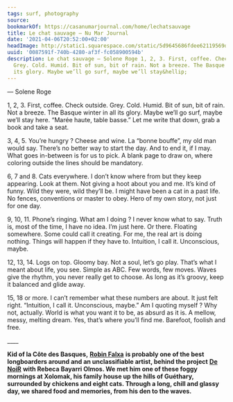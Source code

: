 ```yaml
---
tags: surf, photography
source:
bookmarkOf: https://casanumarjournal.com/home/lechatsauvage
title: Le chat sauvage — Nu Mar Journal
date: '2021-04-06T20:52:00+02:00'
headImage: http://static1.squarespace.com/static/5d9645686fdee62119569dec/5da462722d11583e99b2ba77/605f2b63b721401f99db1fe1/1616940233107/robinfalxa_casanumar_flotsbleus-29jan_tl_09353.JPG?format=1500w
uuid: '0087591f-740b-4280-af3f-fc058900594b'
description: Le chat sauvage — Solene Roge 1, 2, 3. First, coffee. Check outside.
  Grey. Cold. Humid. Bit of sun, bit of rain. Not a breeze. The Basque winter in all
  its glory. Maybe we’ll go surf, maybe we’ll stay&hellip;
---
```


— Solene Roge

1, 2, 3. First, coffee. Check outside. Grey. Cold. Humid. Bit of sun, bit of rain. Not a breeze. The Basque winter in all its glory. Maybe we’ll go surf, maybe we’ll stay here. “Marée haute, table basse.” Let me write that down, grab a book and take a seat.

3, 4, 5. You’re hungry ? Cheese and wine. La “bonne bouffe”, my old man would say. There’s no better way to start the day. And to end it, if I may. What goes in-between is for us to pick. A blank page to draw on, where coloring outside the lines should be mandatory.

6, 7 and 8. Cats everywhere. I don’t know where from but they keep appearing. Look at them. Not giving a hoot about you and me. It’s kind of funny. Wild they were, wild they’ll be. I might have been a cat in a past life. No fences, conventions or master to obey. Hero of my own story, not just for one day.

9, 10, 11. Phone’s ringing. What am I doing ? I never know what to say. Truth is, most of the time, I have no idea. I’m just here. Or there. Floating somewhere. Some could call it creating. For me, the real art is doing nothing. Things will happen if they have to. Intuition, I call it. Unconscious, maybe.

12, 13, 14. Logs on top. Gloomy bay. Not a soul, let’s go play. That’s what I meant about life, you see. Simple as ABC. Few words, few moves. Waves give the rhythm, you never really get to choose. As long as it’s groovy, keep it balanced and glide away.

15, 18 or more. I can’t remember what these numbers are about. It just felt right. “Intuition, I call it. Unconscious, maybe.” Am I quoting myself ? Why not, actually. World is what you want it to be, as absurd as it is. A mellow, messy, melting dream. Yes, that’s where you’ll find me. Barefoot, foolish and free.

\_\_\_\_

**Kid of la Côte des Basques,** [**Robin Falxa**](https://www.instagram.com/robinfalxa/) **is probably one of the best longboarders around and an unclassifiable artist, behind the project** [**De NoiR**](https://www.instagram.com/_denoir_/) **with Rebeca Bayarri Olmos. We met him one of these foggy mornings at Xolomak, his family house up the hills of Guéthary, surrounded by chickens and eight cats. Through a long, chill and glassy day, we shared food and memories, from his den to the waves.**